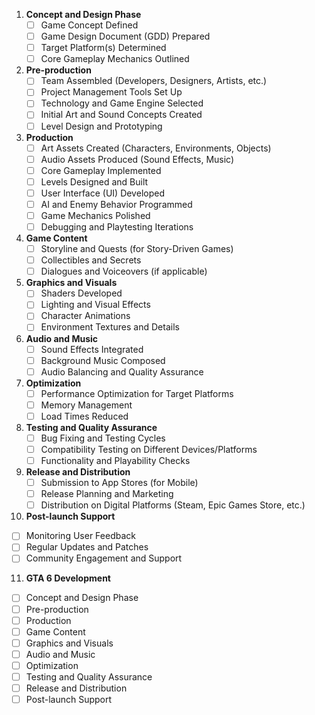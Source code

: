 1. **Concept and Design Phase**
   - [ ] Game Concept Defined
   - [ ] Game Design Document (GDD) Prepared
   - [ ] Target Platform(s) Determined
   - [ ] Core Gameplay Mechanics Outlined

2. **Pre-production**
   - [ ] Team Assembled (Developers, Designers, Artists, etc.)
   - [ ] Project Management Tools Set Up
   - [ ] Technology and Game Engine Selected
   - [ ] Initial Art and Sound Concepts Created
   - [ ] Level Design and Prototyping

3. **Production**
   - [ ] Art Assets Created (Characters, Environments, Objects)
   - [ ] Audio Assets Produced (Sound Effects, Music)
   - [ ] Core Gameplay Implemented
   - [ ] Levels Designed and Built
   - [ ] User Interface (UI) Developed
   - [ ] AI and Enemy Behavior Programmed
   - [ ] Game Mechanics Polished
   - [ ] Debugging and Playtesting Iterations

4. **Game Content**
   - [ ] Storyline and Quests (for Story-Driven Games)
   - [ ] Collectibles and Secrets
   - [ ] Dialogues and Voiceovers (if applicable)

5. **Graphics and Visuals**
   - [ ] Shaders Developed
   - [ ] Lighting and Visual Effects
   - [ ] Character Animations
   - [ ] Environment Textures and Details

6. **Audio and Music**
   - [ ] Sound Effects Integrated
   - [ ] Background Music Composed
   - [ ] Audio Balancing and Quality Assurance

7. **Optimization**
   - [ ] Performance Optimization for Target Platforms
   - [ ] Memory Management
   - [ ] Load Times Reduced

8. **Testing and Quality Assurance**
   - [ ] Bug Fixing and Testing Cycles
   - [ ] Compatibility Testing on Different Devices/Platforms
   - [ ] Functionality and Playability Checks

9. **Release and Distribution**
   - [ ] Submission to App Stores (for Mobile)
   - [ ] Release Planning and Marketing
   - [ ] Distribution on Digital Platforms (Steam, Epic Games Store, etc.)

10. **Post-launch Support**
   - [ ] Monitoring User Feedback
   - [ ] Regular Updates and Patches
   - [ ] Community Engagement and Support

11. **GTA 6 Development**
   - [ ] Concept and Design Phase
   - [ ] Pre-production
   - [ ] Production
   - [ ] Game Content
   - [ ] Graphics and Visuals
   - [ ] Audio and Music
   - [ ] Optimization
   - [ ] Testing and Quality Assurance
   - [ ] Release and Distribution
   - [ ] Post-launch Support
